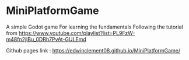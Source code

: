 # MiniPlatformGame
A simple Godot game For learning the fundamentals
Following the tutorial from https://www.youtube.com/playlist?list=PL9FzW-m48fn2jlBu_0DRh7PvAt-GULEmd

Github pages link : https://edwinclement08.github.io/MiniPlatformGame/

